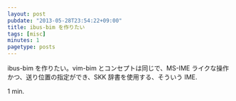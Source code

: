 ```yaml
---
layout: post
pubdate: "2013-05-28T23:54:22+09:00"
title: ibus-bim を作りたい
tags: [misc]
minutes: 1
pagetype: posts
---
```

ibus-bim を作りたい。vim-bim とコンセプトは同じで、MS-IME ライクな操作かつ、送り位置の指定ができ、SKK 辞書を使用する、そういう IME.

1 min.
